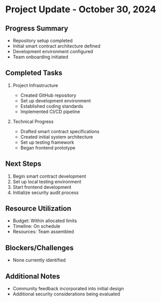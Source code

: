 # Project Update - October 30, 2024

## Progress Summary
- Repository setup completed
- Initial smart contract architecture defined
- Development environment configured
- Team onboarding initiated

## Completed Tasks
1. Project Infrastructure
   - Created GitHub repository
   - Set up development environment
   - Established coding standards
   - Implemented CI/CD pipeline

2. Technical Progress
   - Drafted smart contract specifications
   - Created initial system architecture
   - Set up testing framework
   - Began frontend prototype

## Next Steps
1. Begin smart contract development
2. Set up local testing environment
3. Start frontend development
4. Initialize security audit process

## Resource Utilization
- Budget: Within allocated limits
- Timeline: On schedule
- Resources: Team assembled

## Blockers/Challenges
- None currently identified

## Additional Notes
- Community feedback incorporated into initial design
- Additional security considerations being evaluated
